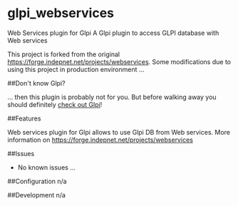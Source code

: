 # glpi_webservices
Web Services plugin for Glpi
A Glpi plugin to access GLPI database with Web services

This project is forked from the original https://forge.indepnet.net/projects/webservices. 
Some modifications due to using this project in production environment ...

##Don't know Glpi?

... then this plugin is probably not for you. But before walking away you should definitely [check out Glpi](http://www.glpi-project.org/)!

##Features

Web services plugin for Glpi allows to use Glpi DB from Web services. More information on https://forge.indepnet.net/projects/webservices

##Issues

* No known issues ...

##Configuration
n/a

##Development
n/a

